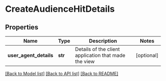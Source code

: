 # CreateAudienceHitDetails

## Properties
Name | Type | Description | Notes
------------ | ------------- | ------------- | -------------
**user_agent_details** | **str** | Details of the client application that made the view | [optional] 

[[Back to Model list]](../README.md#documentation-for-models) [[Back to API list]](../README.md#documentation-for-api-endpoints) [[Back to README]](../README.md)


